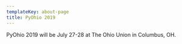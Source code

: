 ```yaml
---
templateKey: about-page
title: PyOhio 2019
---
```

PyOhio 2019 will be July 27-28 at The Ohio Union in Columbus, OH.
